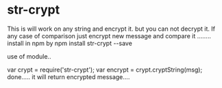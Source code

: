 # str-crypt
This is will work on any string and encrypt it. but you can not decrypt it.
If any case of comparison just encrypt new message and compare it ........
install in npm by 
npm install str-crypt --save

use of module..

var crypt = require('str-crypt');
var encrypt = crypt.cryptString(msg);
done.....
it will return encrypted message....
